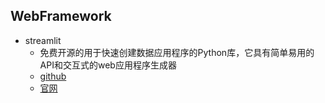 ## WebFramework

* streamlit
    - 免费开源的用于快速创建数据应用程序的Python库，它具有简单易用的API和交互式的web应用程序生成器
    - [github](https://github.com/streamlit/streamlit)
    - [官网](https://streamlit.io/)

